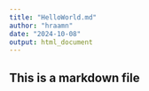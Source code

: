 ```yaml
---
title: "HelloWorld.md"
author: "hraamn"
date: "2024-10-08"
output: html_document
---
```


## This is a markdown file
